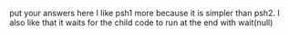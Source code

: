 put your answers here
I like psh1 more because it is simpler than psh2. I also like that it waits for the child code to run at the end with wait(null)